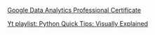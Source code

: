 [Google Data Analytics Professional Certificate](https://www.coursera.org/google-certificates/data-analytics-certificate?utm_source=google&utm_medium=institutions&utm_campaign=sou--youtube__med--paidvideo__cam--ha-yt-certspecific-gen__geo%E2%80%94US__remarketing-rtbs)  

[Yt playlist: Python Quick Tips: Visually Explained](https://www.youtube.com/playlist?list=PL8HmoRTjTSlH5tdpBPgn-Q5UwK4wRRo43)
